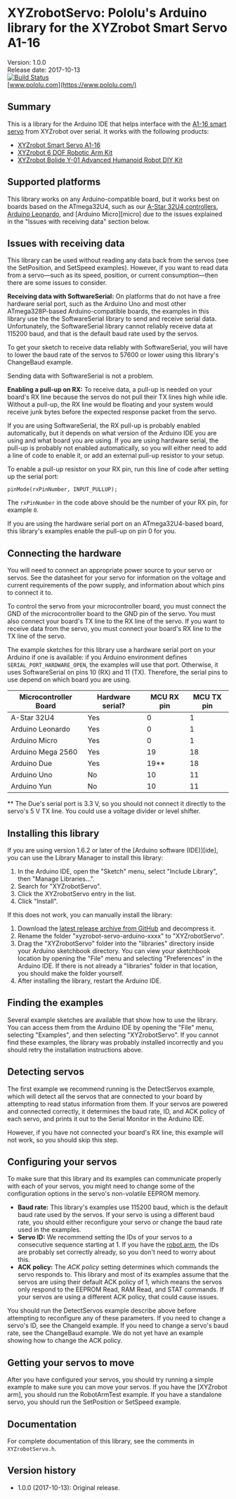 # XYZrobotServo: Pololu's Arduino library for the XYZrobot Smart Servo A1-16

Version: 1.0.0<br>
Release date: 2017-10-13<br>
[![Build Status](https://travis-ci.org/pololu/xyzrobot-servo-arduino.svg?branch=master)](https://travis-ci.org/pololu/xyzrobot-servo-arduino)<br>
[www.pololu.com](https://www.pololu.com/)

## Summary

This is a library for the Arduino IDE that helps interface with the [A1-16 smart servo][servo] from XYZrobot over serial.  It works with the following products:

- [XYZrobot Smart Servo A1-16][servo]
- [XYZrobot 6 DOF Robotic Arm Kit][arm]
- [XYZrobot Bolide Y-01 Advanced Humanoid Robot DIY Kit][robot]

## Supported platforms

This library works on any Arduino-compatible board, but it works best on boards
based on the ATmega32U4, such as our [A-Star 32U4 controllers][a-star], [Arduino
Leonardo][leo], and [Arduino Micro][micro] due to the issues explained in the
"Issues with receiving data" section below.

## Issues with receiving data

This library can be used without reading any data back from the servos (see the
SetPosition, and SetSpeed examples).  However, if you want to read data from a
servo&mdash;such as its speed, position, or current consumption&mdash;then there
are some issues to consider.

**Receiving data with SoftwareSerial:** On platforms that do not have a free
hardware serial port, such as the Arduino Uno and most other ATmega328P-based
Arduino-compatible boards, the examples in this library use the the
SoftwareSerial library to send and receive serial data.  Unfortunately, the
SoftwareSerial library cannot reliably receive data at 115200 baud, and that is
the default baud rate used by the servos.

To get your sketch to receive data reliably with SoftwareSerial, you will have
to lower the baud rate of the servos to 57600 or lower using this library's
ChangeBaud example.

Sending data with SoftwareSerial is not a problem.

**Enabling a pull-up on RX:** To receive data, a pull-up is needed on your
board's RX line because the servos do not pull their TX lines high while idle.
Without a pull-up, the RX line would be floating and your system would receive
junk bytes before the expected response packet from the servo.

If you are using SoftwareSerial, the RX pull-up is probably enabled
automatically, but it depends on what version of the Arduino IDE you are using
and what board you are using.  If you are using hardware serial, the pull-up is
probably not enabled automatically, so you will either need to add a line of
code to enable it, or add an external pull-up resistor to your setup.

To enable a pull-up resistor on your RX pin, run this line of code after setting
up the serial port:

    pinMode(rxPinNumber, INPUT_PULLUP);

The `rxPinNumber` in the code above should be the number of your RX pin, for
example `0`.

If you are using the hardware serial port on an ATmega32U4-based board, this
library's examples enable the pull-up on pin 0 for you.

## Connecting the hardware

You will need to connect an appropriate power source to your servo or servos.
See the datasheet for your servo for information on the voltage and current
requirements of the powr supply, and information about which pins to connect it
to.

To control the servo from your microcontroller board, you must connect the GND
of the microcontroller board to the GND pin of the servo.  You must also connect
your board's TX line to the RX line of the servo.  If you want to receive data
from the servo, you must connect your board's RX line to the TX line of the
servo.

The example sketches for this library use a hardware serial port on your Arduino
if one is available: if you Arduino environment defines
`SERIAL_PORT_HARDWARE_OPEN`, the examples will use that port.  Otherwise, it
uses SoftwareSerial on pins 10 (RX) and 11 (TX).  Therefore, the serial pins to
use depend on which board you are using.

| Microcontroller Board | Hardware serial? | MCU RX pin | MCU TX pin |
|-----------------------|------------------|------------|------------|
| A-Star 32U4           |        Yes       |      0     |      1     |
| Arduino Leonardo      |        Yes       |      0     |      1     |
| Arduino Micro         |        Yes       |      0     |      1     |
| Arduino Mega 2560     |        Yes       |     19     |     18     |
| Arduino Due           |        Yes       |     19**   |     18     |
| Arduino Uno           |        No        |     10     |     11     |
| Arduino Yun           |        No        |     10     |     11     |

** The Due's serial port is 3.3&nbsp;V, so you should not connect it directly to
the servo's 5&nbsp;V TX line.  You could use a voltage divider or level shifter.


## Installing this library

If you are using version 1.6.2 or later of the [Arduino software (IDE)][ide],
you can use the Library Manager to install this library:

1. In the Arduino IDE, open the "Sketch" menu, select "Include Library", then
   "Manage Libraries...".
2. Search for "XYZrobotServo".
3. Click the XYZrobotServo entry in the list.
4. Click "Install".

If this does not work, you can manually install the library:

1. Download the
   [latest release archive from GitHub](https://github.com/pololu/xyzrobot-servo-arduino/releases)
   and decompress it.
2. Rename the folder "xyzrobot-servo-arduino-xxxx" to "XYZrobotServo".
3. Drag the "XYZrobotServo" folder into the "libraries" directory inside your
   Arduino sketchbook directory. You can view your sketchbook location by
   opening the "File" menu and selecting "Preferences" in the Arduino IDE. If
   there is not already a "libraries" folder in that location, you should make
   the folder yourself.
4. After installing the library, restart the Arduino IDE.


## Finding the examples

Several example sketches are available that show how to use the library. You can
access them from the Arduino IDE by opening the "File" menu, selecting
"Examples", and then selecting "XYZrobotServo". If you cannot find these
examples, the library was probably installed incorrectly and you should retry
the installation instructions above.


## Detecting servos

The first example we recommend running is the DetectServos example, which will
detect all the servos that are connected to your board by attempting to read
status information from them.  If your servos are powered and connected
correctly, it determines the baud rate, ID, and ACK policy of each servo, and
prints it out to the Serial Monitor in the Arduino IDE.

However, if you have not connected your board's RX line, this example will not
work, so you should skip this step.


## Configuring your servos

To make sure that this library and its examples can communicate properly with
each of your servos, you might need to change some of the configuration options
in the servo's non-volatile EEPROM memory.

- **Baud rate:** This library's examples use 115200 baud, which is the default
baud rate used by the servos.  If your servo is using a different baud rate, you
should either reconfigure your servo or change the baud rate used in the
examples.
- **Servo ID:** We recommend setting the IDs of your servos to a consecutive
sequence starting at 1.  If you have the [robot arm][arm], the IDs are probably set
correctly already, so you don't need to worry about this.
- **ACK policy:** The *ACK policy* setting determines which commands the servo
responds to.  This library and most of its examples assume that the servos are
using their default ACK policy of 1, which means the servos only respond to the
EEPROM Read, RAM Read, and STAT commands.  If your servos are using a different
ACK policy, that could cause issues.

You should run the DetectServos example describe above before attempting to
reconfigure any of these parameters.  If you need to change a servo's ID, see
the ChangeId example.  If you need to change a servo's baud rate, see the
ChangeBaud example.  We do not yet have an example showing how to change the ACK
policy.


## Getting your servos to move

After you have configured your servos, you should try running a simple example
to make sure you can move your servos.  If you have the [XYZrobot arm], you
should run the RobotArmTest example.  If you have a standalone servo, you should
run the SetPosition or SetSpeed example.


## Documentation

For complete documentation of this library, see the comments in `XYZrobotServo.h`.

[servo]: https://www.pololu.com/product/3400
[arm]: https://www.pololu.com/product/2743
[robot]: https://www.pololu.com/product/2734
[a-star]: https://www.pololu.com/category/149/a-star-programmable-controllers
[leo]: https://www.pololu.com/product/2192

## Version history

* 1.0.0 (2017-10-13): Original release.

